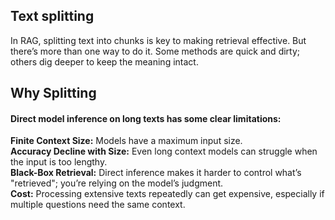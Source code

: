 ## Text splitting
In RAG, splitting text into chunks is key to making retrieval effective. But there’s more than one way to do it. Some methods are quick and dirty; others dig deeper to keep the meaning intact.

## Why Splitting

#### Direct model inference on long texts has some clear limitations:

<b>Finite Context Size:</b> Models have a maximum input size.<br>
<b>Accuracy Decline with Size:</b> Even long context models can struggle when the input is too lengthy.<br>
<b>Black-Box Retrieval:</b> Direct inference makes it harder to control what’s "retrieved"; you’re relying on the model’s judgment.<br>
<b>Cost:</b> Processing extensive texts repeatedly can get expensive, especially if multiple questions need the same context.<br>
